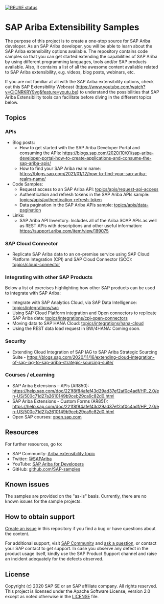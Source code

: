 [![REUSE status](https://api.reuse.software/badge/github.com/SAP-samples/ariba-extensibility-samples)](https://api.reuse.software/info/github.com/SAP-samples/ariba-extensibility-samples)

# SAP Ariba Extensibility Samples
The purpose of this project is to create a one-stop source for SAP Ariba developer. As an SAP Ariba developer, you will be able to learn about the SAP Ariba extensibility options available. The repository contains code samples so that you can get started extending the capabilities of SAP Ariba by using different programming languages, tools and/or SAP products available. Also, it contains a list of all the awesome content available related to SAP Ariba extensibility, e.g. videos, blog posts, webinars, etc. 

If you are not familiar at all with the SAP Ariba extensibility options, check out this SAP Extensibility Webcast (https://www.youtube.com/watch?v=CjCNRKRY9vg&feature=youtu.be) to understand the possibilities that SAP Ariba Extensibility tools can facilitate before diving in the different topics below. 


## Topics

### APIs
- Blog posts: 
  - How to get started with the SAP Ariba Developer Portal and consuming the APIs: https://blogs.sap.com/2020/10/01/sap-ariba-developer-portal-how-to-create-applications-and-consume-the-sap-ariba-apis/
  - How to find your SAP Ariba realm name: https://blogs.sap.com/2021/01/12/how-to-find-your-sap-ariba-realm-name/ 
- Code Samples:
  - Request access to an SAP Ariba API: [topics/apis/request-api-access](topics/apis/request-api-access/)
  - Authentication and refresh tokens in the SAP Ariba APIs sample: [topics/apis/authentication-refresh-token](topics/apis/authentication-refresh-tokens/)
  - Data pagination in the SAP Ariba APIs sample: [topics/apis/data-pagination](topics/apis/data-pagination/)
- Links:
  - SAP Ariba API Inventory: Includes all of the Ariba SOAP APIs as well as REST APIs with descriptions and other useful information: https://support.ariba.com/item/view/189075

### SAP Cloud Connector
- Replicate SAP Ariba data to an on-premise service using SAP Cloud Platform Integration (CPI) and SAP Cloud Connector (SCC): [topics/cloud-connector](topics/cloud-connector/)
### Integrating with other SAP Products

Below a list of exercises highlighting how other SAP products can be used to integrate with SAP Ariba:
- Integrate with SAP Analytics Cloud, via SAP Data Intelligence: [topics/integrations/sac](topics/integrations/sac/)
- Using SAP Cloud Platform integration and Open connectors to replicate SAP Ariba data: [topics/integrations/cpi-open-connectors](topics/integrations/cpi-open-connectors)
- Moving data to SAP HANA Cloud: [topics/integrations/hana-cloud](topics/integrations/hana-cloud/)
- Using the REST data load request in BW/4HANA: Coming soon.

### Security
- Extending Cloud Integration of SAP IAG to SAP Ariba Strategic Sourcing Suite - https://blogs.sap.com/2020/11/16/extending-cloud-integration-of-sap-iag-to-sap-ariba-strategic-sourcing-suite/

### Courses / eLearning
- SAP Ariba Extensions – APIs (AR850): https://help.sap.com/doc/221f8f84afef43d29ad37ef2af0c4adf/HP_2.0/en-US/500c71d27a2610149b9ceb29ca9c82d0.html
- SAP Ariba Extensions - Custom Forms (AR851): https://help.sap.com/doc/221f8f84afef43d29ad37ef2af0c4adf/HP_2.0/en-US/500c71d27a2610149b9ceb29ca9c82d0.html
- Open SAP courses: [open.sap.com](https://open.sap.com/courses?q=SAP%20Ariba)


## Resources

For further resources, go to:

- SAP Community: [Ariba extensibility topic](https://community.sap.com/topics/ariba-extensibility)
- Twitter: [@SAPAriba](https://twitter.com/sapariba)
- YouTube: [SAP Ariba for Developers](https://www.youtube.com/watch?v=oXW3SBCadoI&list=PL6RpkC85SLQDXSLHrSPtu8wztzDs8kYPX)
- GitHub: [github.com/SAP-samples](http://github.com/SAP-Samples)


## Known issues

The samples are provided on the "as-is" basis. Currently, there are no known issues for the sample projects.

## How to obtain support

[Create an issue](https://github.com/SAP-samples/ariba-extensibility-samples/issues) in this repository if you find a bug or have questions about the content.

For additional support, visit [SAP Community](https://community.sap.com/topics/ariba-extensibility) and [ask a question](https://answers.sap.com/questions/ask.html?primaryTagId=ff06b2d6-8e62-4ba2-b1a8-9d4867d0a62f), or contact your SAP contact to get support. In case you observe any defect in the product usage itself, kindly use the SAP Product Support channel and raise an incident adequately for the defects observed.

## License

Copyright (c) 2020 SAP SE or an SAP affiliate company. All rights reserved. This project is licensed under the Apache Software License, version 2.0 except as noted otherwise in the [LICENSE](LICENSES/Apache-2.0.txt) file.
